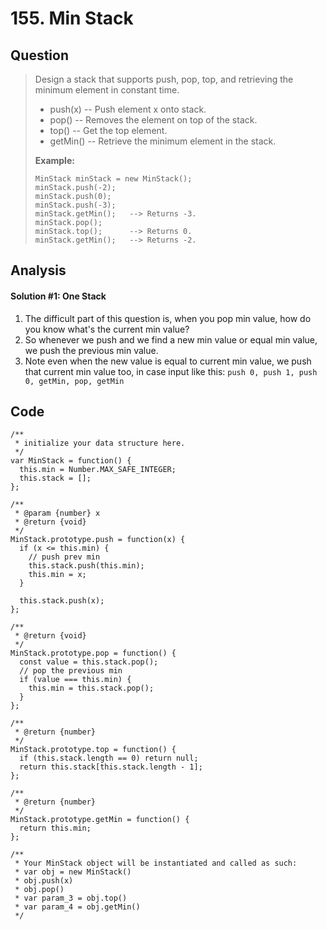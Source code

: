 # 155. Min Stack

## Question

> Design a stack that supports push, pop, top, and retrieving the minimum element in constant time.
>
> * push\(x\) -- Push element x onto stack.
> * pop\(\) -- Removes the element on top of the stack.
> * top\(\) -- Get the top element.
> * getMin\(\) -- Retrieve the minimum element in the stack.
>
> **Example:**  
>
>
> ```text
> MinStack minStack = new MinStack();
> minStack.push(-2);
> minStack.push(0);
> minStack.push(-3);
> minStack.getMin();   --> Returns -3.
> minStack.pop();
> minStack.top();      --> Returns 0.
> minStack.getMin();   --> Returns -2.
> ```

## Analysis

#### Solution \#1: One Stack

1. The difficult part of this question is, when you pop min value, how do you know what's the current min value?
2. So whenever we push and we find a new min value or equal min value, we push the previous min value.
3. Note even when the new value is equal to current min value, we push that current min value too, in case input like this: `push 0, push 1, push 0, getMin, pop, getMin`

## Code

```text
/**
 * initialize your data structure here.
 */
var MinStack = function() {
  this.min = Number.MAX_SAFE_INTEGER;
  this.stack = [];
};

/** 
 * @param {number} x
 * @return {void}
 */
MinStack.prototype.push = function(x) {
  if (x <= this.min) {
    // push prev min
    this.stack.push(this.min);
    this.min = x;
  }
  
  this.stack.push(x);
};

/**
 * @return {void}
 */
MinStack.prototype.pop = function() {
  const value = this.stack.pop();
  // pop the previous min
  if (value === this.min) {
    this.min = this.stack.pop();
  }
};

/**
 * @return {number}
 */
MinStack.prototype.top = function() {
  if (this.stack.length == 0) return null;
  return this.stack[this.stack.length - 1];
};

/**
 * @return {number}
 */
MinStack.prototype.getMin = function() {
  return this.min;
};

/** 
 * Your MinStack object will be instantiated and called as such:
 * var obj = new MinStack()
 * obj.push(x)
 * obj.pop()
 * var param_3 = obj.top()
 * var param_4 = obj.getMin()
 */
```

